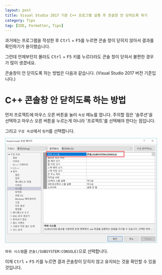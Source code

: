 ```yaml
---
layout: post
title: Visual Studio 2017 기준 C++ 프로그램 실행 후 콘솔창 안 닫히도록 하기
category: Tips
tag: [IDE, Formatter, Tips]
---
```


과거에는 프로그램을 작성한 후 <kbd>Ctrl</kbd> + <kbd>F5</kbd>를 누르면 콘솔 창이 닫히지 않아서 결과를 확인하기가 용이했습니다. 

그런데 언제부턴지 몰라도 <kbd>Ctrl</kbd> + <kbd>F5</kbd> 키를 누르더라도 콘솔 창이 닫혀서 불편한 경우가 많이 생겼네요.

콘솔창이 안 닫히도록 하는 방법은 다음과 같습니다. (Visual Studio 2017 버전 기준입니다.)

# C++ 콘솔창 안 닫히도록 하는 방법

먼저 프로젝트에 마우스 오른 버튼을 눌러 `속성` 메뉴를 엽니다. 주의할 점은 '솔루션'을 선택하고 마우스 오른 버튼을 누르는게 아니라 '프로젝트'를 선택해야 한다는 점입니다.

그리고 `구성 속성`에서 `링커`를 선택합니다.

![image](/assets/tips/image_20180105-153550.png)

`하위 시스템`을 `콘솔(/SUBSYSTEM:CONSOLE)`으로 선택합니다.

이제 <kbd>Ctrl</kbd> + <kbd>F5</kbd> 키를 누르면 결과 콘솔창이 닫히지 않고 유지되는 것을 확인할 수 있을 것입니다.